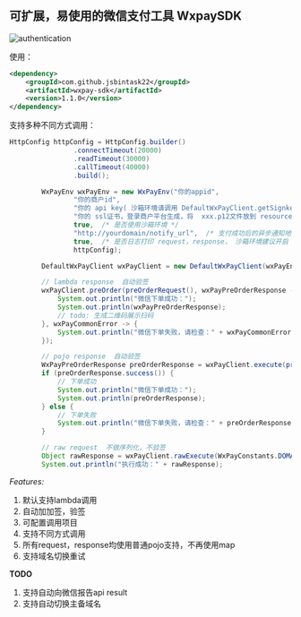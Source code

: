 ## 可扩展，易使用的微信支付工具 WxpaySDK

![authentication](https://raw.githubusercontent.com/jsbintask22/static/master/wxpay/wxpay.png)

使用：
```xml
<dependency>
    <groupId>com.github.jsbintask22</groupId>
    <artifactId>wxpay-sdk</artifactId>
    <version>1.1.0</version>
</dependency>
```

支持多种不同方式调用：
```java
HttpConfig httpConfig = HttpConfig.builder()
                .connectTimeout(20000)
                .readTimeout(30000)
                .callTimeout(40000)
                .build();

        WxPayEnv wxPayEnv = new WxPayEnv("你的appid",
                "你的商户id",
                "你的 api key( 沙箱环境请调用 DefaultWxPayClient.getSignkey()或者postman手动获取， 线上环境登录微信商户平台获取",
                "你的 ssl证书，登录商户平台生成，将  xxx.p12文件放到 resources目录下",
                true,  /* 是否使用沙箱环境 */
                "http://yourdomain/notify_url",  /* 支付成功后的异步通知地址 */
                true,  /* 是否日志打印 request，response， 沙箱环境建议开启 */
                httpConfig);

        DefaultWxPayClient wxPayClient = new DefaultWxPayClient(wxPayEnv);

        // lambda response  自动验签
        wxPayClient.preOrder(preOrderRequest(), wxPayPreOrderResponse -> {
            System.out.println("微信下单成功：");
            System.out.println(wxPayPreOrderResponse);
            // todo: 生成二维码展示扫码
        }, wxPayCommonError -> {
            System.out.println("微信下单失败，请检查：" + wxPayCommonError);
        });

        // pojo response  自动验签
        WxPayPreOrderResponse preOrderResponse = wxPayClient.execute(preOrderRequest());
        if (preOrderResponse.success()) {
            // 下单成功
            System.out.println("微信下单成功：");
            System.out.println(preOrderResponse);
        } else {
            // 下单失败
            System.out.println("微信下单失败，请检查：" + preOrderResponse.getErrCode() + " : " + preOrderResponse.getErrCodeDes());
        }

        // raw request  不做序列化，不验签
        Object rawResponse = wxPayClient.rawExecute(WxPayConstants.DOMAIN_API, preOrderRequest(), wxPayEnv.debugRequestBody());
        System.out.println("执行成功：" + rawResponse);
```


*Features:*
1. 默认支持lambda调用
2. 自动加加签，验签
3. 可配置调用项目
4. 支持不同方式调用
5. 所有request，response均使用普通pojo支持，不再使用map
6. 支持域名切换重试

**TODO**
1. 支持自动向微信报告api result
2. 支持自动切换主备域名
